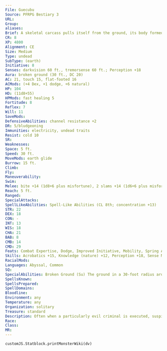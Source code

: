 ```yaml
---
File: Guecubu
Source: PFRPG Bestiary 3
URL: 
Group: 
aliases: 
Brief: A skeletal carcass pulls itself from the ground, its body formed as much from earth and soil as from bones and rotting flesh.
CR: 8
XP: 4800
Alignment: CE
Size: Medium
Type: undead
SubType: (earth)
Initiative: 8
Senses: darkvision 60 ft., tremorsense 60 ft.; Perception +18
Aura: broken ground (30 ft., DC 20)
AC: 21, touch 15, flat-footed 16
ACMods: (+4 Dex, +1 dodge, +6 natural)
HP: 104
HD: (11d8+55)
HPMods: fast healing 5
Fortitude: 8
Reflex: 7
Will: 11
SaveMods: 
DefensiveAbilities: channel resistance +2
DR: 5/bludgeoning
Immunities: electricity, undead traits
Resist: cold 10
SR: 
Weaknesses: 
Space: 5 ft.
Speed: 30 ft.
MoveMods: earth glide
Burrow: 15 ft.
Climb: 
Fly: 
Maneuverability: 
Swim: 
Melee: bite +14 (1d8+6 plus misfortune), 2 slams +14 (1d6+6 plus misfortune)
Reach: 5 ft.
Ranged: 
SpecialAttacks: 
SpellLikeAbilities: Spell-Like Abilities (CL 8th; concentration +13)   At Will-stone shape   3/day-soften earth and stone, spike growth (DC 18)   1/day-spike stones (DC 19), transmute mud to rock (DC 20), transmute rock to mud (DC 20)
STR: 22
DEX: 18
CON: -
INT: 13
WIS: 18
CHA: 21
BAB: 8
CMB: 14
CMD: 29
Feats: Combat Expertise, Dodge, Improved Initiative, Mobility, Spring Attack, Whirlwind Attack
Skills: Acrobatics +15, Knowledge (nature) +12, Perception +18, Sense Motive +18, Stealth +18
RacialMods: 
Languages: Abyssal, Common
SQ: 
SpecialAbilities: Broken Ground (Su) The ground in a 30-foot radius around a guecubu ripples and shudders unnaturally. This transforms the area surrounding a guecubu into difficult terrain. A guecubu can move through this area with no penalty. Consecrated ground cannot be affected by this ability, nor can any area warded by a magic circle against chaos or a magic circle against evil.  Misfortune (Su) A creature struck by a guecubu must make a DC 20 Will save or become permanently cursed with misfortune. The victim of this curse takes a -4 penalty on all attack rolls, saving throws, and skill checks, and any critical threat against the victim automatically confirms. If a guecubu hits a creature already suffering from this curse, the victim must make a DC 20 Will save or be staggered for 1 round. This is a curse effect. The save DC is Charisma-based.
SpellsKnown: 
SpellsPrepared: 
SpellDomains: 
Bloodline: 
Environment: any
Temperature: any
Organization: solitary
Treasure: standard
Description: Often when a particularly evil criminal is executed, suspicious folk fear that the criminal's remains might rise from death to continue to plague the living. To combat this possibility, many mobs or rural justices take to the practice of burning the bodies, grinding the bones, and scattering the remains in the wild. Yet in the case of particularly evil criminals, even these steps are in vain, for their will is enough to reassemble a body from earth, stone, roots, and plants drawn from the region into which the remains were scattered. Such an undead horror rises as a guecubu, a harbinger of misfortune and vengeance from beyond the grave.  A newly formed guecubu remembers well how its enemies treated it, and while the undead creature retains none of its previous life's talents, its undead state grants it many new tools to seek revenge with. Typically, a guecubu does not limit its revenge to those directly involved with its execution-entire villages and towns fall victim to its rage. The guecubu's tactics tend toward the subtle, and it seeks to spread misfortune and death on a person-by-person basis, slaying its enemies one at a time until they flee, so that all that remains is a ghost town.  A guecubu is 6 feet tall and weighs 100 pounds.
Race: 
Class: 
MR: 
---
```

```dataviewjs
customJS.Statblock.printMonsterWiki(dv)
```

